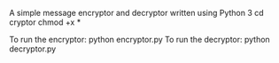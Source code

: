 
A simple message encryptor and decryptor written using Python 3
cd cryptor
chmod +x *

To run the encryptor:
         python encryptor.py
To run the decryptor:
         python decryptor.py
